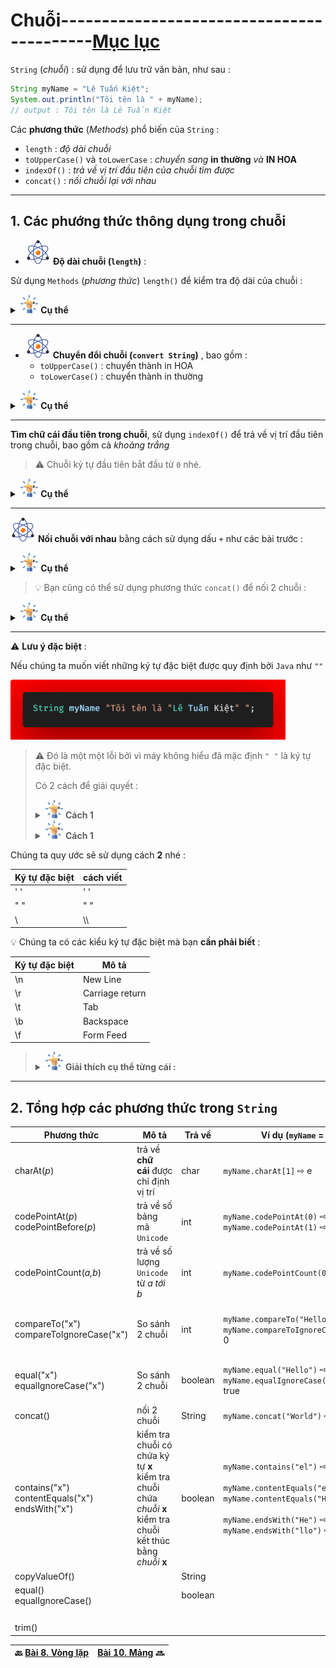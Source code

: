 # Chuỗi------------------------------------------[Mục lục](https://github.com/Zenfection/Java)

`String` (*chuỗi*) : sử dụng để lưu trữ văn bản, như sau : 

```java
String myName = "Lê Tuấn Kiệt";
System.out.println("Tôi tên là " + myName);
// output : Tôi tên là Lê Tuấn Kiệt
```

Các **phương thức** (*Methods*) phổ biến của `String` : 

- `length` : *độ dài chuỗi*
- `toUpperCase()` và `toLowerCase` : *chuyển sang* **in thường** *và* **IN HOA**
- `indexOf()` : *trả về vị trí đầu tiên của chuỗi tìm được*
- `concat()` : *nối chuỗi lại với nhau*

---

## 1. Các phướng thức thông dụng trong chuỗi

- ![Science.png](https://raw.githubusercontent.com/Zenfection/Image/master/2021/02/01-15-18-34-Science.png) **Độ dài chuỗi (`length`)** : 

Sử dụng `Methods` (*phương thức*) `length()` để kiểm tra độ dài của chuỗi :

<details>
<summary><b><img src="https://raw.githubusercontent.com/Zenfection/Image/master/2021/02/01-15-08-13-Specialization.png"> Cụ thể</b></summary>

```java
String myName = "Lê Tuấn Kiệt";
System.out.println("Độ dài tên của tôi là " + myName.length());
// output : Độ dài tên của tôi là 12
```

> 💡 Để sử dụng `method` thì các bạn `.` phía sau một `Object` là được nha, ví dụ như `myName.length()`
> 
> - `myName` là `Object`
> - `length()` là phương thức

</details>

---

- ![Science.png](https://raw.githubusercontent.com/Zenfection/Image/master/2021/02/01-15-18-34-Science.png) **Chuyển đổi chuỗi (`convert String`)** , bao gồm :
  - `toUpperCase()` : chuyển thành in HOA
  - `toLowerCase()` : chuyển thành in thường

<details>
<summary><b><img src="https://raw.githubusercontent.com/Zenfection/Image/master/2021/02/01-15-08-13-Specialization.png"> Cụ thể</b></summary>

```java
String myName = "LÊ TUẤN KIỆT";
String myNickName = "zenfection";
System.out.println(myName.toLowerCase()); // Chuyển in thường
System.out.println(myName.toUpperCase()); // chuyển in hoa
/* output : 
lê tuấn kiệt
ZENFECTION   */
```

</details>

---

**Tìm chữ cái đầu tiên trong chuỗi**, sử dụng  `indexOf()` để trả về vị trí đầu tiên trong chuỗi, bao gồm cả *khoảng trắng*

> ⚠️ Chuỗi ký tự đầu tiên bắt đầu từ `0` nhé.

<details>
<summary><b><img src="https://raw.githubusercontent.com/Zenfection/Image/master/2021/02/01-15-08-13-Specialization.png"> Cụ thể</b></summary>

```java
String myName = "Tuấn Kiệt";
System.out.println("chữ Kiệt ở vị trí thứ " + myName.indexOf("Kiệt"));
// output : chữ Tuấn ở vị trí số 5
```

| Ký tự  | T   | u   | ấ   | n   | " " | K   | i   | ệ   | t   |
| ------ | --- | --- | --- | --- | --- | --- | --- | --- | --- |
| Vị trí | 0   | 1   | 2   | 3   | 4   | 5   | 6   | 7   | 8   |

> 💡 Như bạn đã thấy thì nó sẽ trả về vị trí của chữ `K` trong chuỗi `Kiệt`.

> ⚠️ Trường hợp lưu ý : 
> 
> - Nếu có 2 chữ `Kiệt`, nó vẫn trả về vị trí của chữ `Kiệt` đầu tiên.
> - Nếu chữ `Kiệt` không tồn tại nó sẽ trả về `-1`.

</details>

---

![Science.png](https://raw.githubusercontent.com/Zenfection/Image/master/2021/02/01-15-18-34-Science.png) **Nối chuỗi với nhau** bằng cách sử dụng dấu `+` như các bài trước :

<details>
<summary><b><img src="https://raw.githubusercontent.com/Zenfection/Image/master/2021/02/01-15-08-13-Specialization.png"> Cụ thể</b></summary>

```java
String myName = "Tuấn Kiệt";
String firstName = "Lê";
System.out.println("Tên của tôi là : " + fisrtName + " " + myName);
// output: Tên của tôi là Lê Tuấn Kiệt
```

</details>

>  💡 Bạn cũng có thể sử dụng phương thức `concat()` để nối 2 chuỗi : 

<details>
<summary><b><img src="https://raw.githubusercontent.com/Zenfection/Image/master/2021/02/01-15-08-13-Specialization.png"> Cụ thể</b></summary>

```java
String myName = "Tuấn Kiệt";
String firstName = "Lê";
System.out.println("Tên của tôi là : " + firstName.concat(" ").concat(myName));
//output : Tên của tôi là Lê Tuấn Kiệt
```

> ⚠️ Có thể sử dụng nhiều phương thức `concat()` để nối nhiều chuỗi với nhau : 

</details>

---

⚠️ **Lưu ý đặc biệt** : 

Nếu chúng ta muốn viết những ký tự đặc biệt được quy định bởi `Java` như `""`

<img title="" src="https://raw.githubusercontent.com/Zenfection/Image/master/2021/01/31-12-56-52-java-oop_7.png" alt="java-oop_7.png" width="440">

> ⚠️ Đó là một một lỗi bởi vì máy không hiểu đã mặc định `" "` là ký tự đặc biệt.
> 
> Có 2 cách để giải quyết :
> 
> <details>
> <summary><b><img src="https://raw.githubusercontent.com/Zenfection/Image/master/2021/02/01-15-08-13-Specialization.png"> Cách 1</b></summary>
> 
>   Sử dụng `''` và `""` tách biệt nhau : 
> 
> ```java
> String myName = 'Tôi tên là "Lê Tuấn Kiệt"';
> System.out.println(myName);
> //output : Tôi tên là "Lê Tuấn Kiệt"
> ```
> 
> </details>
> 
> <details>
> <summary><b><img src="https://raw.githubusercontent.com/Zenfection/Image/master/2021/02/01-15-08-13-Specialization.png"> Cách 1</b></summary>
> 
> Sử dụng dấu `\` trước **ký tự đặc biệt** (*khuyên dùng*) :
> 
> ```java
> String myName = "Tôi tên là \"Lê Tuấn Kiệt\"";
> System.out.println(myName);
> //output : Tôi tên là "Lê Tuấn Kiệt"
> ```
> 
> </details>

Chúng ta quy ước sẽ sử dụng cách **2** nhé : 

| Ký tự đặc biệt | cách viết |
| -------------- | --------- |
| ' '            | \' \'     |
| " "            | \" \"     |
| \\             | \\\       |

💡 Chúng ta có các kiểu ký tự đặc biệt mà bạn **cần phải biết** : 

| Ký tự đặc biệt | Mô tả           |
| -------------- | --------------- |
| \n             | New Line        |
| \r             | Carriage return |
| \t             | Tab             |
| \b             | Backspace       |
| \f             | Form Feed       |

> <details>
> <summary><b><img src="https://raw.githubusercontent.com/Zenfection/Image/master/2021/02/01-15-08-13-Specialization.png"> Giải thích cụ thể từng cái : </b></summary>
> 
> - `\n` và `\r` có chung chức năng xuống dòng (*khuyến kích dùng `\n`*), nhưng chúng có tý khác nhau, xem [tại đây](https://www.it-swarm-vi.com/vi/java/su-khac-biet-giua-cac-ky-tu-char-n-va-r-trong-java-la-gi/942391502/)
>   
>   ```java
>   System.out.println("Tôi tên là\nLê Tuấn Kiệt");
>   /* Output : Tôi tên là
>   Lê Tuấn Kiệt */
>   ```
> 
> - `\t` để cách khoảng lớn : 
>   
>   ```java
>   System.out.println("Sử dụng tab để\t cách khoảng lớn");
>   //output : Sử dụng tab để   cách khoảng lớn
>   ```
> 
> - `\b` đặt ở đầu từ và cuối từ, để cho hiểu đó là một từ, như `\bKiet\b` là `Kiet`
>   
>   ```java
>   System.out.println("\bLê \b \b Tuấn \b \b Kiệt \b");
>   //output : Lê Tuấn Kiệt
>   ```
> 
> - `\f` xuống dòng nhưng không thụt vô đầu dòng : 
> 
> - ```java
>   System.out.println("Tôi tên là \fLê Tuấn Kiệt");
>   /* Tôi tên là 
>                Lê Tuấn Kiệt */
>   ```
> 
> </details>

---

## 2. Tổng hợp các phương thức trong `String`

| Phương thức                                          | Mô tả                                                                                                                 | Trả về  | Ví dụ (`myName` = `Hello`)                                                                                                                                                                     | Lưu ý                                                                                                        |
| ---------------------------------------------------- | --------------------------------------------------------------------------------------------------------------------- | ------- | ---------------------------------------------------------------------------------------------------------------------------------------------------------------------------------------------- | ------------------------------------------------------------------------------------------------------------ |
| charAt(*p*)<br>                                      | trả về **chữ cái** được chỉ định vị trí                                                                               | char    | `myName.charAt[1]` ⇨ e                                                                                                                                                                         |                                                                                                              |
| codePointAt(*p*)<br>codePointBefore(*p*)             | trả về số bảng mã `Unicode`                                                                                           | int     | `myName.codePointAt(0)` ⇨ 72<br>`myName.codePointAt(1)` ⇨ 72<br>                                                                                                                               | ⚠️ `codePointAt` bắt đầu bằng *0*<br>⚠️ `codePointBefore` bắt đầu bằng *1*                                   |
| codePointCount(*a,b*)                                | trả về số lượng `Unicode` từ *a tới b*                                                                                | int     | `myName.codePointCount(0,3)` ⇨ 3                                                                                                                                                               |                                                                                                              |
| compareTo("x")<br>compareToIgnoreCase("x")           | So sánh  2 chuỗi                                                                                                      | int     | `myName.compareTo("Hello")` ⇨ 0<br>`myName.compareToIgnoreCase("HELLO")` ⇨ 0                                                                                                                   | ⚠️ Nếu đúng sẽ trả về `0`, sai sẽ trả về khác `0`<br>⚠️ `compareToIgnoreCase` không phân biệt *hoa thường*   |
| equal("x")<br>equalIgnoreCase("x")                   | So sánh 2 chuỗi                                                                                                       | boolean | `myName.equal("Hello")` ⇨ true<br>`myName.equalIgnoreCase("HELLO")` ⇨ true                                                                                                                     | ⚠️ Nếu đúng sẽ trả về `true`, sai sẽ trả về khác `false`<br>⚠️`equalIgnoreCase` không phân biệt *hoa thường* |
| concat()                                             | nối 2 chuỗi                                                                                                           | String  | `myName.concat("World")` ⇨ Hello World                                                                                                                                                         |                                                                                                              |
| contains("x")<br>contentEquals("x")<br>endsWith("x") | kiểm tra chuỗi có chứa ký tự **x**<br>kiểm tra chuỗi chứa *chuỗi* **x**<br>kiểm tra chuỗi kết thúc bằng *chuỗi* **x** | boolean | `myName.contains("el")` ⇨ true<br><br>`myName.contentEquals("el")` ⇨ false<br>`myName.contentEquals("Hello")` ⇨ true<br><br>`myName.endsWith("He")` ⇨ false<br>`myName.endsWith("llo")` ⇨ true |                                                                                                              |
| copyValueOf()                                        |                                                                                                                       | String  |                                                                                                                                                                                                |                                                                                                              |
| equal()<br>equalIgnoreCase()                         |                                                                                                                       | boolean |                                                                                                                                                                                                |                                                                                                              |
|                                                      |                                                                                                                       |         |                                                                                                                                                                                                |                                                                                                              |
|                                                      |                                                                                                                       |         |                                                                                                                                                                                                |                                                                                                              |
|                                                      |                                                                                                                       |         |                                                                                                                                                                                                |                                                                                                              |
|                                                      |                                                                                                                       |         |                                                                                                                                                                                                |                                                                                                              |
| trim()                                               |                                                                                                                       |         |                                                                                                                                                                                                |                                                                                                              |

| 🔙  [Bài 8. Vòng lặp](https://github.com/Zenfection/Java/blob/master/Java%20Basic/8.Vonglap.md) | [Bài 10. Mảng](https://github.com/Zenfection/Java/blob/master/Java%20Basic/10.Mang.md) 🔜 |
| ----------------------------------------------------------------------------------------------- | ----------------------------------------------------------------------------------------- |